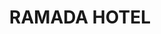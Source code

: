 ---
#preview
title: RAMADA HOTEL
image: /img/lau.jpg
short: "Drainage And Water Supply System,
Heating System(Boiler and Fancoil units),
HVAC System(Chiller) and Gas system"
location: ""
dates: "2009"


details:
    items:
        - label: Main Contractor
          value: Natcon Engineering and Contracting

        - label: Mechanical Contractor
          value: MSTech For Engineering S.A.R.L  

        - label: Mechanical Consultant
          value: Samir Jamous

        - label: Duration
          value: 18 Months
        
        - label: Completion Date
          value: 2009        

#full details
checklist:
    title: Scope Of Work
    items:
        - Drainage And Water Supply System
        - Heating System(Boiler and Fancoil units)
        - HVAC System(Chiller)
        - Gas System


slider: 
    items:
        - image: /img/lau.jpg
          alt: "image"
---